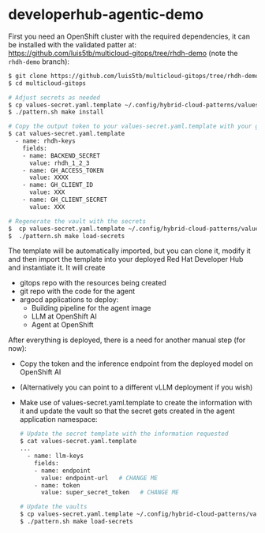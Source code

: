 # developerhub-agentic-demo

First you need an OpenShift cluster with the required dependencies, it can be installed with the validated patter at:
https://github.com/luis5tb/multicloud-gitops/tree/rhdh-demo (note the `rhdh-demo` branch):

```bash
$ git clone https://github.com/luis5tb/multicloud-gitops/tree/rhdh-demo
$ cd multicloud-gitops

# Adjust secrets as needed
$ cp values-secret.yaml.template ~/.config/hybrid-cloud-patterns/values-secret-multicloud-gitops.yaml
$ ./pattern.sh make install 

# Copy the output token to your values-secret.yaml.template with your github credentials
$ cat values-secret.yaml.template
  - name: rhdh-keys
    fields:
    - name: BACKEND_SECRET
      value: rhdh_1_2_3
    - name: GH_ACCESS_TOKEN
      value: XXXX
    - name: GH_CLIENT_ID
      value: XXX
    - name: GH_CLIENT_SECRET
      value: XXX

# Regenerate the vault with the secrets
$  cp values-secret.yaml.template ~/.config/hybrid-cloud-patterns/values-secret-multicloud-gitops.yaml
$  ./pattern.sh make load-secrets
```

The template will be automatically imported, but you can clone it, modify it and then import the template into your deployed Red Hat Developer Hub and instantiate it. It will create
- gitops repo with the resources being created
- git repo with the code for the agent
- argocd applications to deploy:
  - Building pipeline for the agent image
  - LLM at OpenShift AI
  - Agent at OpenShift

After everything is deployed, there is a need for another manual step (for now):
- Copy the token and the inference endpoint from the deployed model on OpenShift AI
- (Alternatively you can point to a different vLLM deployment if you wish)
- Make use of values-secret.yaml.template to create the information with it and update the vault so that the secret gets created in the agent application namespace:

  ```bash
  # Update the secret template with the information requested
  $ cat values-secret.yaml.template
  ...
    - name: llm-keys
      fields:
      - name: endpoint
        value: endpoint-url   # CHANGE ME
      - name: token
        value: super_secret_token   # CHANGE ME

  # Update the vaults
  $ cp values-secret.yaml.template ~/.config/hybrid-cloud-patterns/values-secret-multicloud-gitops.yaml
  $ ./pattern.sh make load-secrets
  ```
